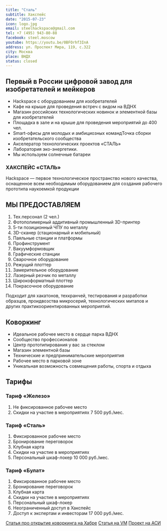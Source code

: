 ```yaml
---
title: "Сталь"
subtitle: Хакспейс
date: "2015-07-23"
icon: logo.jpg
email: steelhackspace@gmail.com
tel: +7 (495) 943-80-88
facebook: steel.moscow
youtube: https://youtu.be/0BFOrhf3InA
address: ул. Проспект Мира, 119, с.322
city: Москва
place: ВНДХ
status: closed
---
```


## Первый в России цифровой завод для изобретателей и мейкеров

- Hackspace с оборудованием для изобретателей
- Кафе на крыше для проведения встреч с видом на ВДНХ
- Магазин российских технологических новинок и элементной базы для изобретателей
- Площадка в зале и на крыше для проведения мероприятий до 400 чел.	
- Smart-офисы для молодых и амбициозных командТочка сборки изобретательского сообщества
- Акселератор технологических проектов «СТАЛЬ»
- Лаборатория эко-энергетики. 
- Мы используем солнечные батареи

### ХАКСПЕЙС «СТАЛЬ»

Hackspace — первое технологическое пространство нового качества, оснащенное всем необходимым оборудованием для создания рабочего прототипа наукоемкой продукции

## МЫ ПРЕДОСТАВЛЯЕМ
1.	Тех.персонал (2 чел.)
2.	Фотополимерный аддитивный промышленный 3D-принтер
3.	5-ти позиционный ЧПУ по металлу
4.	3D-сканер (стационарный и мобильный)
5.	Паяльные станции и платформы
6.	Профинструмент
7.	Вакуумформовщик
8.	Графические станции
9.	Сварочное оборудование
10.	Режущий плоттер
11.	Замерительное оборудование
12.	Лазерный резчик по металлу
13.	Широкоформатный плоттер
14.	Покрасочное оборудование

Подходит для хакатонов, техкранчей, тестирования и разработки образцов, проидвозства микросерий, технологических митапов и других практикоориентированных мероприятий.

## Коворкинг

- Идеальное рабочее место в сердце парка ВДНХ
- Сообщество профессионалов	 
- Центр прототипирования у вас за стеклом	 
- Магазин элементной базы
- Технические и предпринимательские мероприятия	 
- Рабочее место в парковой зоне	 
- Уникальная возможность совмещения работы, спорта и отдыха

## Тарифы

### Тариф «Железо»
1. Не фиксированное рабочее место
2. Скидки на участие в мероприятиях
7 500 руб./мес.

### Тариф «Сталь»
1. Фиксированное рабочее место
2. Бронирование переговорок
3. Клубная карта
4. Скидки на участие в мероприятиях
5. Персональный шкаф-локер
10 000 руб./мес.

### Тариф «Булат»
1. Фиксированное рабочее место
2. Бронирование переговорок
3. Клубная карта
4. Скидки на участие в мероприятиях
5. Персональный шкаф-локер
6. Неограниченный доступ в Хакспейс
7. Доступ к экспертам и инвесторам
17 000 руб./мес.

[Статья про открытие коворкинга на Хабре](https://habr.com/ru/post/365875/)
[Статья на VM](https://vm.ru/technology/676542-na-vdnh-otkrylsya-pervyj-tehnologicheskij-kovorking-v-moskve)
[Проект на АСИ](https://old.asi.ru/projects/10284/)